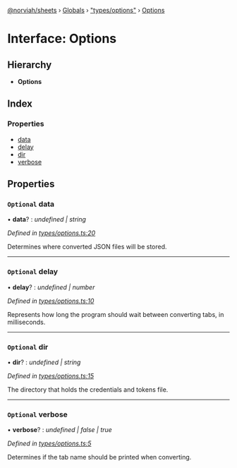 [@norviah/sheets](../README.md) › [Globals](../globals.md) › ["types/options"](../modules/_types_options_.md) › [Options](_types_options_.options.md)

# Interface: Options

## Hierarchy

* **Options**

## Index

### Properties

* [data](_types_options_.options.md#optional-data)
* [delay](_types_options_.options.md#optional-delay)
* [dir](_types_options_.options.md#optional-dir)
* [verbose](_types_options_.options.md#optional-verbose)

## Properties

### `Optional` data

• **data**? : *undefined | string*

*Defined in [types/options.ts:20](https://github.com/Norviah/sheets/blob/afa1154/src/types/options.ts#L20)*

Determines where converted JSON files will be stored.

___

### `Optional` delay

• **delay**? : *undefined | number*

*Defined in [types/options.ts:10](https://github.com/Norviah/sheets/blob/afa1154/src/types/options.ts#L10)*

Represents how long the program should wait between converting tabs, in milliseconds.

___

### `Optional` dir

• **dir**? : *undefined | string*

*Defined in [types/options.ts:15](https://github.com/Norviah/sheets/blob/afa1154/src/types/options.ts#L15)*

The directory that holds the credentials and tokens file.

___

### `Optional` verbose

• **verbose**? : *undefined | false | true*

*Defined in [types/options.ts:5](https://github.com/Norviah/sheets/blob/afa1154/src/types/options.ts#L5)*

Determines if the tab name should be printed when converting.
